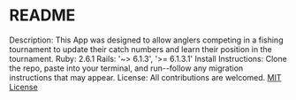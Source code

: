 # README

Description: This App was designed to allow anglers competing in a fishing tournament to update their catch numbers and learn their position in the tournament.
Ruby: 2.6.1
Rails: '~> 6.1.3', '>= 6.1.3.1'
Install Instructions: Clone the repo, paste into your terminal, and run--follow any migration instructions that may appear.
License: All contributions are welcomed. [MIT License](LICENSE)
